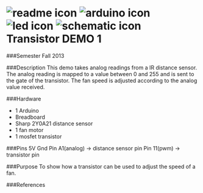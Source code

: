 <h1>
<img src="https://raw.github.com/TinkerUMD/TinkerUMD/master/icons/readme_icon_64x64.jpg" alt="readme icon" >
<img src="https://raw.github.com/TinkerUMD/TinkerUMD/master/icons/arduino_icon_64x64.jpg" alt="arduino icon">
<img src="https://raw.github.com/TinkerUMD/TinkerUMD/master/icons/led_icon_64x64.jpg" alt="led icon">
<img src="https://raw.github.com/TinkerUMD/TinkerUMD/master/icons/schematic_icon_64x64.jpg" alt="schematic icon">
<br>
Transistor DEMO 1
</h1>

###Semester
Fall 2013

###Description
This demo takes analog readings from a IR distance sensor. The analog reading is
mapped to a value between 0 and 255 and is sent to the gate of the transistor. The fan speed
is adjusted according to the analog value received.

###Hardware
* 1 Arduino 
* Breadboard
* Sharp 2Y0A21 distance sensor
* 1 fan motor
* 1 mosfet transistor


###Pins
5V
Gnd
Pin A1(analog) -> distance sensor pin
Pin 11(pwm)    -> transistor pin

###Purpose
To show how a transistor can be used to adjust the speed of a fan.

###References

